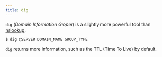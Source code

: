 ```yaml
---
title: dig
---
```


`dig` (_Domain Information Groper_) is a slightly more powerful tool than [nslookup](/knowledge/offsec/tools/nslookup.md).

```sh
$ dig @SERVER DOMAIN_NAME GROUP_TYPE
```

`dig` returns more information, such as the TTL (Time To Live) by default.
